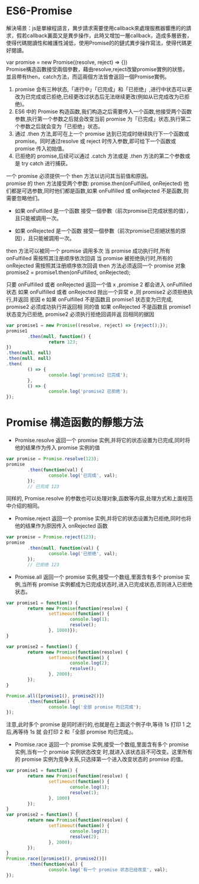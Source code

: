 # ES6-Promise  
解決場景：js是單線程語言，異步請求需要使用callback來處理服務器響應的的請求，假若callback裏面又是異步操作，此時又增加一層callback，造成多層嵌套，使得代碼閱讀性和維護性減低，使用Promise的的鏈式異步操作寫法，使得代碼更好閱讀。  

var promise = new Promise((resolve, reject) => {})  
Promise構造函數接受兩個參數，藉由resolve,reject改變promise實例的狀態，並且帶有then，catch方法，而這兩個方法皆會返回一個Promise實例。  

1.  promise 会有三种状态,「进行中」「已完成」和「已拒绝」,进行中状态可以更改为已完成或已拒绝,已经更改过状态后无法继续更改(例如从已完成改为已拒绝)。  
2.  ES6 中的 Promise 构造函数,我们构造之后需要传入一个函数,他接受两个函数参数,执行第一个参数之后就会改变当前 promise 为「已完成」状态,执行第二个参数之后就会变为「已拒绝」状态。
3.  通过 .then 方法,即可在上一个 promise 达到已完成时继续执行下一个函数或 promise。同时通过resolve 或 reject 时传入参数,即可给下一个函数或 promise 传入初始值。  
4.  已拒绝的 promise,后续可以通过 .catch 方法或是 .then 方法的第二个参数或是 try catch 进行捕获。  

一个 promise 必须提供一个 then 方法以访问其当前值和原因。  
promise 的 then 方法接受两个参数: promise.then(onFulfilled, onRejected) 他们都是可选参数,同时他们都是函数,如果 onFulfilled 或 onRejected 不是函数,则需要忽略他们。  
- 如果 onFulfilled 是一个函数
接受一個參數（前次promise已完成狀態的值），且只能被調用一次。

- 如果 onRejected 是一个函数
接受一個參數（前次promise已拒絕狀態的原因），且只能被調用一次。

then 方法可以被同一个 promise 调用多次
当 promise 成功执行时,所有 onFulfilled 需按照其注册顺序依次回调
当 promise 被拒绝执行时,所有的 onRejected 需按照其注册顺序依次回调
then 方法必须返回一个 promise 对象 promise2 = promise1.then(onFulfilled, onRejected);

只要 onFulfilled 或者 onRejected 返回一个值 x ,promise 2 都会进入 onFulfilled 状态
如果 onFulfilled 或者 onRejected 抛出一个异常 e ,则 promise2 必须拒绝执行,并返回
拒因 e
如果 onFulfilled 不是函数且 promise1 状态变为已完成, promise2 必须成功执行并返回相
同的值
如果 onRejected 不是函数且 promise1 状态变为已拒绝, promise2 必须执行拒绝回调并返
回相同的据因
```js
var promise1 = new Promise((resolve, reject) => {reject();});
promise1
        .then(null, function() {
                return 123;
})
.then(null, null)
.then(null, null)
.then(
        () => {
                console.log('promise2 已完成');
        },
        () => {
                console.log('promise2 已拒绝');
});
```
# Promise 構造函數的靜態方法  
- Promise.resolve
返回一个 promise 实例,并将它的状态设置为已完成,同时将他的结果作为传入 promise 实例的值
```js
var promise = Promise.resolve(123);
promise
        .then(function(val) {
                console.log('已完成', val);
        });
        // 已完成 123
```
同样的, Promise.resolve 的参数也可以处理对象,函数等内容,处理方式和上面规范中介绍的相同。  

- Promise.reject
返回一个 promise 实例,并将它的状态设置为已拒绝,同时也将他的结果作为原因传入 onRejected 函数
```js
var promise = Promise.reject(123);
promise
        .then(null, function(val) {
                console.log('已拒绝', val);
        });
        // 已拒绝 123
```

- Promise.all
返回一个 promise 实例,接受一个数组,里面含有多个 promise 实例,当所有 promise 实例都成为已完成状态时,进入已完成状态,否则进入已拒绝状态。
```js
var promise1 = function() {
        return new Promise(function(resolve) {
                setTimeout(function() {
                        console.log(1);
                        resolve();
                }, 1000)});
}

var promise2 = function() {
        return new Promise(function(resolve) {
                setTimeout(function() {
                        console.log(2);
                        resolve();
                }, 2000);
        });
}

Promise.all([promise1(), promise2()])
        .then(function() {
                console.log('全部 promise 均已完成');
});
```
注意,此时多个 promise 是同时进行的,也就是在上面这个例子中,等待 1s 打印 1 之后,再等待 1s 就
会打印 2 和「全部 promise 均已完成」。

- Promise.race
返回一个 promise 实例,接受一个数组,里面含有多个 promise 实例,当有一个 promise 实例状态改变
时,就进入该状态且不可改变。这里所有的 promise 实例为竞争关系,只选择第一个进入改变状态的
promise 的值。
```js
var promise1 = function() {
        return new Promise(function(resolve) {
                setTimeout(function() {
                        console.log(1);
                        resolve(1);
                }, 1000)
        });
}
var promise2 = function() {
        return new Promise(function(resolve) {
                setTimeout(function() {
                        console.log(2);
                        resolve(2);
                }, 2000);
        });
}
Promise.race([promise1(), promise2()])
        .then(function(val) {
                console.log('有一个 promise 状态已经改变', val);
});
```